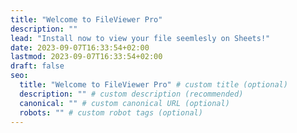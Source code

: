 ```yaml
---
title: "Welcome to FileViewer Pro"
description: ""
lead: "Install now to view your file seemlesly on Sheets!"
date: 2023-09-07T16:33:54+02:00
lastmod: 2023-09-07T16:33:54+02:00
draft: false
seo:
  title: "Welcome to FileViewer Pro" # custom title (optional)
  description: "" # custom description (recommended)
  canonical: "" # custom canonical URL (optional)
  robots: "" # custom robot tags (optional)
---
```

